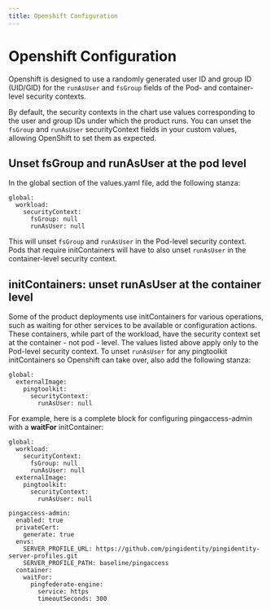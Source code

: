```yaml
---
title: Openshift Configuration
---
```

# Openshift Configuration

Openshift is designed to use a randomly generated user ID and group ID (UID/GID) for the `runAsUser` and `fsGroup` fields of the Pod- and container-level security contexts.

By default, the security contexts in the chart use values corresponding to the user and group IDs under which the product runs. You can unset the `fsGroup` and `runAsUser` securityContext fields in your custom values, allowing OpenShift to set them as expected.

## Unset **fsGroup** and **runAsUser** at the pod level

In the global section of the values.yaml file, add the following stanza:

```shell
global:
  workload:
    securityContext:
      fsGroup: null
      runAsUser: null
```

This will unset `fsGroup` and `runAsUser` in the Pod-level security context. Pods that require initContainers will have to also unset `runAsUser` in the container-level security context.

## initContainers: unset **runAsUser** at the container level

Some of the product deployments use initContainers for various operations, such as waiting for other services to be available or configuration actions.  These containers, while part of the workload, have the security context set at the container - not pod - level.  The values listed above apply only to the Pod-level security context.  To unset `runAsUser` for any pingtoolkit initContainers so Openshift can take over, also add the following stanza:
```shell
global:
  externalImage:
    pingtoolkit:
      securityContext:
        runAsUser: null
```

For example, here is a complete block for configuring pingaccess-admin with a **waitFor** initContainer:
```shell
global:
  workload:
    securityContext:
      fsGroup: null
      runAsUser: null
  externalImage:
    pingtoolkit:
      securityContext:
        runAsUser: null

pingaccess-admin:
  enabled: true
  privateCert:
    generate: true
  envs:
    SERVER_PROFILE_URL: https://github.com/pingidentity/pingidentity-server-profiles.git
    SERVER_PROFILE_PATH: baseline/pingaccess
  container:
    waitFor:
      pingfederate-engine:
        service: https
        timeoutSeconds: 300
```